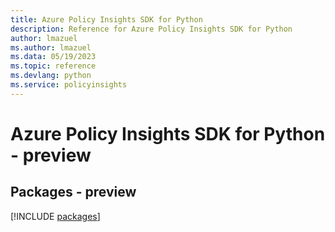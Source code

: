 ```yaml
---
title: Azure Policy Insights SDK for Python
description: Reference for Azure Policy Insights SDK for Python
author: lmazuel
ms.author: lmazuel
ms.data: 05/19/2023
ms.topic: reference
ms.devlang: python
ms.service: policyinsights
---
```

# Azure Policy Insights SDK for Python - preview
## Packages - preview
[!INCLUDE [packages](policy-insights-index.md)]